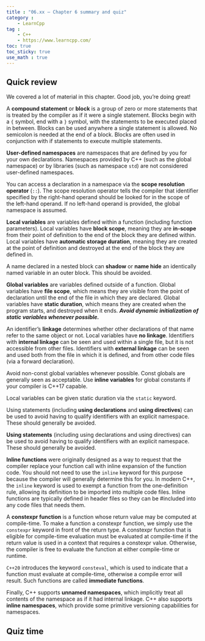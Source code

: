 ```yaml
---
title : "06.xx — Chapter 6 summary and quiz"
category :
    - LearnCpp
tag : 
    - C++
    - https://www.learncpp.com/
toc: true  
toc_sticky: true 
use_math : true
---
```



## Quick review

We covered a lot of material in this chapter. Good job, you’re doing great!

A **compound statement** or **block** is a group of zero or more statements that is treated by the compiler as if it were a single statement. Blocks begin with a `{` symbol, end with a `}` symbol, with the statements to be executed placed in between. Blocks can be used anywhere a single statement is allowed. No semicolon is needed at the end of a block. Blocks are often used in conjunction with if statements to execute multiple statements.

**User-defined namespaces** are namespaces that are defined by you for your own declarations. Namespaces provided by C++ (such as the global namespace) or by libraries (such as namespace `std`) are not considered user-defined namespaces.

You can access a declaration in a namespace via the **scope resolution operator** (`::`). The scope resolution operator tells the compiler that identifier specified by the right-hand operand should be looked for in the scope of the left-hand operand. If no left-hand operand is provided, the global namespace is assumed.

**Local variables** are variables defined within a function (including function parameters). Local variables have **block scope**, meaning they are **in-scope** from their point of definition to the end of the block they are defined within. Local variables have **automatic storage duration**, meaning they are created at the point of definition and destroyed at the end of the block they are defined in.

A name declared in a nested block can **shadow** or **name hide** an identically named variable in an outer block. This should be avoided.

**Global variables** are variables defined outside of a function. Global variables have **file scope**, which means they are visible from the point of declaration until the end of the file in which they are declared. Global variables have **static duration**, which means they are created when the program starts, and destroyed when it ends. ***Avoid dynamic initialization of static variables whenever possible.***

An identifier’s **linkage** determines whether other declarations of that name refer to the same object or not. Local variables have **no linkage**. Identifiers with **internal linkage** can be seen and used within a single file, but it is not accessible from other files. Identifiers with **external linkage** can be seen and used both from the file in which it is defined, and from other code files (via a forward declaration).

Avoid non-const global variables whenever possible. Const globals are generally seen as acceptable. Use **inline variables** for global constants if your compiler is C++17 capable.

Local variables can be given static duration via the `static` keyword.

Using statements (including **using declarations** and **using directives**) can be used to avoid having to qualify identifiers with an explicit namespace. These should generally be avoided.

**Using statements** (including using declarations and using directives) can be used to avoid having to qualify identifiers with an explicit namespace. These should generally be avoided.

**Inline functions** were originally designed as a way to request that the compiler replace your function call with inline expansion of the function code. You should not need to use the `inline` keyword for this purpose because the compiler will generally determine this for you. In modern C++, the `inline` keyword is used to exempt a function from the one-definition rule, allowing its definition to be imported into multiple code files. Inline functions are typically defined in header files so they can be #included into any code files that needs them.

A **constexpr function** is a function whose return value may be computed at compile-time. To make a function a constexpr function, we simply use the `constexpr` keyword in front of the return type. A constexpr function that is eligible for compile-time evaluation must be evaluated at compile-time if the return value is used in a context that requires a constexpr value. Otherwise, the compiler is free to evaluate the function at either compile-time or runtime.

`C++20` introduces the keyword `consteval`, which is used to indicate that a function must evaluate at compile-time, otherwise a compile error will result. Such functions are called **immediate functions**.

Finally, C++ supports **unnamed namespaces**, which implicitly treat all contents of the namespace as if it had internal linkage. C++ also supports **inline namespaces**, which provide some primitive versioning capabilities for namespaces.


## Quiz time

